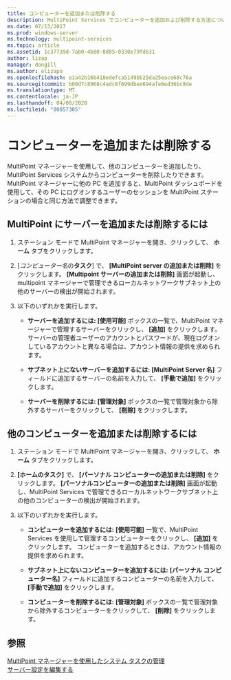 ```yaml
---
title: コンピューターを追加または削除する
description: MultiPoint Services でコンピューターを追加および削除する方法について説明します。
ms.date: 07/13/2017
ms.prod: windows-server
ms.technology: multipoint-services
ms.topic: article
ms.assetid: 1c37739d-7ab0-4b80-8d05-0330e79fd631
author: lizap
manager: dongill
ms.author: elizapo
ms.openlocfilehash: e1a42b16b418edefca5149bb25da25eace68c76a
ms.sourcegitcommit: b00d7c8968c4adc8f699dbee694afe6ed36bc9de
ms.translationtype: MT
ms.contentlocale: ja-JP
ms.lasthandoff: 04/08/2020
ms.locfileid: "80857305"
---
```

# <a name="add-or-remove-computers"></a>コンピューターを追加または削除する
MultiPoint マネージャーを使用して、他のコンピューターを追加したり、MultiPoint Services システムからコンピューターを削除したりできます。 MultiPoint マネージャーに他の PC を追加すると、MultiPoint ダッシュボードを使用して、その PC にログオンするユーザーのセッションを MultiPoint ステーションの場合と同じ方法で調整できます。  
  
## <a name="to-add-or-remove-servers-in-multipoint"></a>MultiPoint にサーバーを追加または削除するには  
  
1.  ステーション モードで MultiPoint マネージャーを開き、クリックして、 **ホーム**  タブをクリックします。  
  
2.  [*コンピューター名*の**タスク**] で、 **[MultiPoint server の追加または削除]** をクリックします。 **[Multipoint サーバーの追加または削除]** 画面が起動し、multipoint マネージャーで管理できるローカルネットワークサブネット上の他のサーバーの検出が開始されます。  
  
3.  以下のいずれかを実行します。  
  
    -   **サーバーを追加するには:** **[使用可能]** ボックスの一覧で、MultiPoint マネージャーで管理するサーバーをクリックし、 **[追加]** をクリックします。 サーバーの管理者ユーザーのアカウントとパスワードが、現在ログオンしているアカウントと異なる場合は、アカウント情報の提供を求められます。  
  
    -   **サブネット上にないサーバーを追加するには:** **[MultiPoint Server 名]** フィールドに追加するサーバーの名前を入力して、 **[手動で追加]** をクリックします。  
  
    -   **サーバーを削除するには:** **[管理対象]** ボックスの一覧で管理対象から除外するサーバーをクリックして、 **[削除]** をクリックします。  
  
## <a name="to-add-or-remove-other-computers"></a>他のコンピューターを追加または削除するには  
  
1.  ステーション モードで MultiPoint マネージャーを開き、クリックして、 **ホーム**  タブをクリックします。  
  
2.  **[ホームのタスク]** で、 **[パーソナル コンピューターの追加または削除]** をクリックします。 **[パーソナルコンピューターの追加または削除]** 画面が起動し、MultiPoint Services で管理できるローカルネットワークサブネット上の他のコンピューターの検出が開始されます。  
  
3.  以下のいずれかを実行します。  
  
    -   **コンピューターを追加するには:** **[使用可能]** 一覧で、MultiPoint Services を使用して管理するコンピューターをクリックし、 **[追加]** をクリックします。 コンピューターを追加するときは、アカウント情報の提供を求められます。  
  
    -   **サブネット上にないコンピューターを追加するには:** **[パーソナル コンピューター名]** フィールドに追加するコンピューターの名前を入力して、 **[手動で追加]** をクリックします。  
  
    -   **コンピューターを削除するには:** **[管理対象]** ボックスの一覧で管理対象から除外するコンピューターをクリックして、 **[削除]** をクリックします。  
  
## <a name="see-also"></a>参照  
[MultiPoint マネージャーを使用したシステム タスクの管理](Manage-System-Tasks-Using-MultiPoint-Manager.md)  
[サーバー設定を編集する](Edit-Server-Settings.md)
